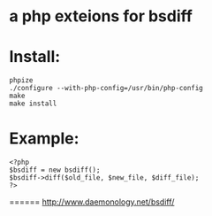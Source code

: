 a php exteions for bsdiff
======

Install:
======
    phpize 
    ./configure --with-php-config=/usr/bin/php-config 
    make  
    make install 

Example:
======
    <?php     
    $bsdiff = new bsdiff(); 
    $bsdiff->diff($old_file, $new_file, $diff_file); 
    ?> 

======
http://www.daemonology.net/bsdiff/ 
